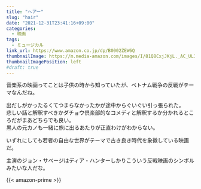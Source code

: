 ```yaml
---
title: "ヘアー"
slug: "hair"
date: "2021-12-31T23:41:16+09:00"
categories:
  - 映画
tags:
  - ミュージカル
link_url: https://www.amazon.co.jp/dp/B0002ZEW6Q
thumbnailImage: https://m.media-amazon.com/images/I/81Q8CxjJKjL._AC_UL320_.jpg
thumbnailImagePosition: left
#draft: true
---
```

音楽系の映画ってことは子供の時から知っていたが、ベトナム戦争の反戦がテーマなんだね。
<!--more-->
出だしがかったるくてつまらなかったかが途中からぐいぐい引っ張られた。  
悲しい話と解釈すべきかダチョウ倶楽部的なコメディと解釈するか分かれるところだがまあどちらでも良い。  
黒人の元カノも一緒に旅に出るあたりが正直わけがわからない。

いずれにしても若者の自由な世界がテーマで古き良き時代を象徴している映画だ。

主演のジョン・サベージはディア・ハンターしかりこういう反戦映画のシンボルみたいな人だな。

{{< amazon-prime >}}
